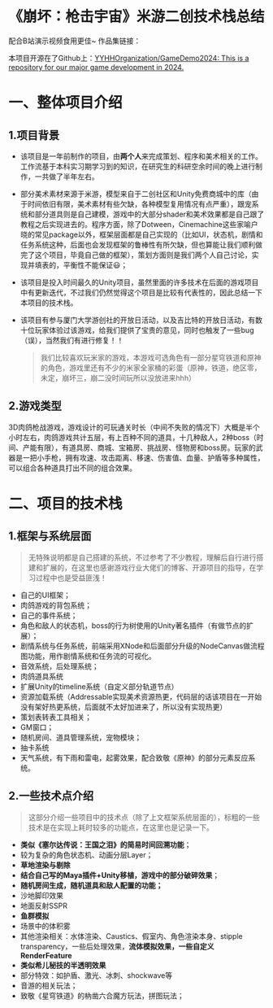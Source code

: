 # 《崩坏：枪击宇宙》米游二创技术栈总结

配合B站演示视频食用更佳~ 作品集链接：

本项目开源在了Github上：[YYHHOrganization/GameDemo2024: This is a repository for our major game development in 2024.](https://github.com/YYHHOrganization/GameDemo2024)



# 一、整体项目介绍

## 1.项目背景

- 该项目是一年前制作的项目，由**两个人**来完成策划、程序和美术相关的工作。工作流基于本科实习期学习到的知识，在研究生的科研空余时间的晚上进行制作，一共做了半年左右。

- 部分美术素材来源于米游，模型来自于二创社区和Unity免费商城中的库（由于时间依旧有限，美术素材有些欠缺，各种模型复用情况有点严重），跟宠系统和部分道具则是自己建模，游戏中的大部分shader和美术效果都是自己跟了教程之后实现进去的。程序方面，除了Dotween，Cinemachine这些家喻户晓的常见package以外，框架层面都是自己实现的（比如UI，状态机，剧情和任务系统这种，后面也会发现框架的鲁棒性有所欠缺，但也算能让我们顺利做完了这个项目，毕竟自己做的框架），策划方面则是我们两个人自己讨论，实现并填表的，平衡性不能保证:smiley:；

- 该项目是投入时间最久的Unity项目，虽然里面的许多技术在后面的游戏项目中有更新迭代，不过我们仍然觉得这个项目是比较有代表性的，因此总结一下本项目的技术栈。

- 该项目有参与厦门大学游创社的开放日活动，以及吉比特的开放日活动，有数十位玩家体验过该游戏，给我们提供了宝贵的意见，同时也触发了一些bug（误），当然我们有进行修复！！

  > 我们比较喜欢玩米家的游戏，本游戏可选角色有一部分星穹铁道和原神的角色，游戏里还有不少的米家全家桶的彩蛋（原神，铁道，绝区零，未定，崩坏三，崩二没时间玩所以没放进来hhh）



## 2.游戏类型

3D肉鸽枪战游戏，游戏设计的可玩通关时长（中间不失败的情况下）大概是半个小时左右，肉鸽游戏共计五层，有上百种不同的道具，十几种敌人，2种boss（时间、产能有限），有道具房、商城、宝箱房、挑战房、怪物房和boss房。玩家的武器是一把小手枪，拥有攻速、攻击距离、移速、伤害值、血量、护盾等多种属性，可以组合各种道具打出不同的组合效果。





# 二、项目的技术栈

## 1.框架与系统层面

> 无特殊说明都是自己搭建的系统，不过参考了不少教程，理解后自行进行搭建和扩展的，在这里也感谢游戏行业大佬们的博客、开源项目的指导，在学习过程中也是受益匪浅！

- 自己的UI框架；
- 肉鸽游戏的背包系统；
- 自己的事件系统；
- 角色和敌人的状态机，boss的行为树使用的Unity著名插件（有做节点的扩展）；
- 剧情系统与任务系统，前端采用XNode和后面部分升级的NodeCanvas做流程图功能，用作剧情系统和任务流的可视化。
- 音效系统，后处理系统；
- 肉鸽道具系统
- 扩展Unity的timeline系统（自定义部分轨道节点）
- 资源加载系统（Addressable实现美术资源热更，代码层的话该项目在一开始没有架好热更系统，后面就不太好加进来了，所以没有实现热更）
- 策划表转表工具相关；
- GM窗口；
- 随机房间、道具管理系统，宠物模块；
- 抽卡系统
- 天气系统，有下雨和雷电，起雾效果，配合致敬《原神》的部分元素反应系统。



## 2.一些技术点介绍

> 这部分介绍一些项目中的技术点（除了上文框架系统层面的），标粗的一些技术是在实现上耗时较多的功能点，在这里也是记录一下。

- **类似《塞尔达传说：王国之泪》的简易时间回溯功能**；
- 较为复杂的角色状态机、动画分层Layer；
- **草地渲染与剔除**
- **结合自己写的Maya插件+Unity移植，游戏中的部分破碎效果**；
- **随机房间生成，随机道具和敌人配置的功能；**
- 沙地脚印效果
- 地面反射SSPR
- **鱼群模拟**
- 场景中的体积雾
- 其他渲染相关：水体渲染、Caustics、假室内、角色渲染本身、stipple transparency，一些后处理效果，**流体模拟效果，一些自定义RenderFeature**
- **类似希儿秘技的半透明效果**
- 部分特效：如护盾、激光、冰刺、shockwave等
- 音游的相关玩法；
- 致敬《星穹铁道》的枘凿六合魔方玩法，拼图玩法；